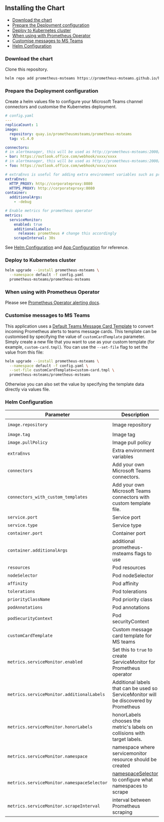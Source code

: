## Installing the Chart

<!-- vim-markdown-toc GFM -->

- [Download the chart](#download-the-chart)
- [Prepare the Deployment configuration](#prepare-the-deployment-configuration)
- [Deploy to Kubernetes cluster](#deploy-to-kubernetes-cluster)
- [When using with Prometheus Operator](#when-using-with-prometheus-operator)
- [Customise messages to MS Teams](#customise-messages-to-ms-teams)
- [Helm Configuration](#helm-configuration)

<!-- vim-markdown-toc -->


### Download the chart

Clone this repository.

```bash
helm repo add prometheus-msteams https://prometheus-msteams.github.io/helm-chart/
```

### Prepare the Deployment configuration

Create a helm values file to configure your Microsoft Teams channel connectors and customise the Kubernetes deployment.

```yaml
# config.yaml
---
replicaCount: 1
image:
  repository: quay.io/prometheusmsteams/prometheus-msteams
  tag: v1.4.0

connectors:
# in alertmanager, this will be used as http://prometheus-msteams:2000/bar
- bar: https://outlook.office.com/webhook/xxxx/xxxx 
# in alertmanager, this will be used as http://prometheus-msteams:2000/foo
- foo: https://outlook.office.com/webhook/xxxx/xxxx

# extraEnvs is useful for adding extra environment variables such as proxy settings
extraEnvs:
  HTTP_PROXY: http://corporateproxy:8080
  HTTPS_PROXY: http://corporateproxy:8080
container:
  additionalArgs:
    - -debug

# Enable metrics for prometheus operator
metrics:
  serviceMonitor:
    enabled: true
    additionalLabels:
      release: prometheus # change this accordingly
    scrapeInterval: 30s
```

See [Helm Configuration](#helm-configuration) and [App Configuration](https://github.com/prometheus-msteams/prometheus-msteams#configuration) for reference.


### Deploy to Kubernetes cluster

```bash
helm upgrade --install prometheus-msteams \
  --namespace default -f config.yaml
  prometheus-msteams/prometheus-msteams
```

### When using with Prometheus Operator

Please see [Prometheus Operator alerting docs](https://github.com/coreos/prometheus-operator/blob/master/Documentation/user-guides/alerting.md).

### Customise messages to MS Teams

This application uses a [Default Teams Message Card Template](./prometheus-msteams/card.tmpl) to convert incoming Prometheus alerts to teams message cards. 
This template can be customised by specifying the value of `customCardTemplate` parameter. 
Simply create a new file that you want to use as your custom template (for example, `custom-card.tmpl`).
You can use the `--set-file` flag to set the value from this file:

```bash
helm upgrade --install prometheus-msteams \
  --namespace default -f config.yaml \
  --set-file customCardTemplate=custom-card.tmpl \
  prometheus-msteams/prometheus-msteams
```

Otherwise you can also set the value by specifying the template data directly via values file.


### Helm Configuration

| Parameter                                  | Description                                                                                                                                                   | Default                                        |
| ------------------------------------------ | ------------------------------------------------------------------------------------------------------------------------------------------------------------- | ---------------------------------------------- |
| `image.repository`                         | Image repository                                                                                                                                              | `quay.io/prometheusmsteams/prometheus-msteams` |
| `image.tag`                                | Image tag                                                                                                                                                     | `v1.4.0`                                       |
| `image.pullPolicy`                         | Image pull policy                                                                                                                                             | `Always`                                       |
| `extraEnvs`                                | Extra environment variables                                                                                                                                   | `{}`                                           |
| `connectors`                               | Add your own Microsoft Teams connectors.                                                                                                                      | `[]`                                           |
| `connectors_with_custom_templates`         | Add your own Microsoft Teams connectors with custom template file.                                                                                            | `[]`                                           |
| `service.port`                             | Service port                                                                                                                                                  | `2000`                                         |
| `service.type`                             | Service type                                                                                                                                                  | `ClusterIP`                                    |
| `container.port`                           | Container port                                                                                                                                                | `2000`                                         |
| `container.additionalArgs`                 | additional prometheus-msteams flags to use                                                                                                                    | `{}`                                           |
| `resources`                                | Pod resources                                                                                                                                                 | See [default](./values.yaml)                   |
| `nodeSelector`                             | Pod nodeSelector                                                                                                                                              | `{}`                                           |
| `affinity`                                 | Pod affinity                                                                                                                                                  | `{}`                                           |
| `tolerations`                              | Pod tolerations                                                                                                                                               | `{}`                                           |
| `priorityClassName`                        | Pod priority class                                                                                                                                            | `""`                                           |
| `podAnnotations`                           | Pod annotations                                                                                                                                               | `{}`                                           |
| `podSecurityContext`                       | Pod securityContext                                                                                                                                           | See [default](./values.yaml)                   |
| `customCardTemplate`                       | Custom message card template for MS teams                                                                                                                     | `""`                                           |
| `metrics.serviceMonitor.enabled`           | Set this to `true` to create ServiceMonitor for Prometheus operator                                                                                           | `false`                                        |
| `metrics.serviceMonitor.additionalLabels`  | Additional labels that can be used so ServiceMonitor will be discovered by Prometheus                                                                         | `{}`                                           |
| `metrics.serviceMonitor.honorLabels`       | honorLabels chooses the metric's labels on collisions with target labels.                                                                                     | `false`                                        |
| `metrics.serviceMonitor.namespace`         | namespace where servicemonitor resource should be created                                                                                                     | `release namespace`                            |
| `metrics.serviceMonitor.namespaceSelector` | [namespaceSelector](https://github.com/coreos/prometheus-operator/blob/v0.34.0/Documentation/api.md#namespaceselector) to configure what namespaces to scrape | `release namespace`                            |
| `metrics.serviceMonitor.scrapeInterval`    | interval between Prometheus scraping                                                                                                                          | `30s`                                          |


